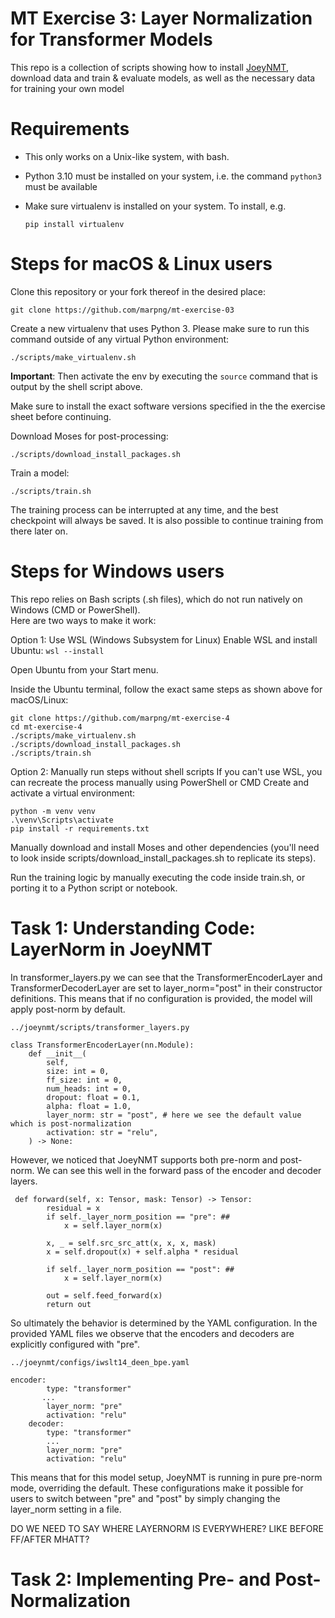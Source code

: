 # MT Exercise 3: Layer Normalization for Transformer Models

This repo is a collection of scripts showing how to install [JoeyNMT](https://github.com/joeynmt/joeynmt), download
data and train & evaluate models, as well as the necessary data for training your own model

# Requirements

- This only works on a Unix-like system, with bash.
- Python 3.10 must be installed on your system, i.e. the command `python3` must be available
- Make sure virtualenv is installed on your system. To install, e.g.

    `pip install virtualenv`

# Steps for macOS & Linux users

Clone this repository or your fork thereof in the desired place:

    git clone https://github.com/marpng/mt-exercise-03

Create a new virtualenv that uses Python 3. Please make sure to run this command outside of any virtual Python environment:

    ./scripts/make_virtualenv.sh

**Important**: Then activate the env by executing the `source` command that is output by the shell script above.

Make sure to install the exact software versions specified in the the exercise sheet before continuing.

Download Moses for post-processing:

    ./scripts/download_install_packages.sh


Train a model:

    ./scripts/train.sh

The training process can be interrupted at any time, and the best checkpoint will always be saved. It is also possible to continue training from there later on.

# Steps for Windows users

This repo relies on Bash scripts (.sh files), which do not run natively on Windows (CMD or PowerShell).  
Here are two ways to make it work:

Option 1: Use WSL (Windows Subsystem for Linux)
Enable WSL and install Ubuntu: `wsl --install`

Open Ubuntu from your Start menu.

Inside the Ubuntu terminal, follow the exact same steps as shown above for macOS/Linux:
```
git clone https://github.com/marpng/mt-exercise-4
cd mt-exercise-4
./scripts/make_virtualenv.sh
./scripts/download_install_packages.sh
./scripts/train.sh
```     

Option 2: Manually run steps without shell scripts
If you can't use WSL, you can recreate the process manually using PowerShell or CMD
Create and activate a virtual environment:
```
python -m venv venv
.\venv\Scripts\activate
pip install -r requirements.txt
```
Manually download and install Moses and other dependencies (you'll need to look inside scripts/download_install_packages.sh to replicate its steps).

Run the training logic by manually executing the code inside train.sh, or porting it to a Python script or notebook.


# Task 1: Understanding Code: LayerNorm in JoeyNMT

In transformer_layers.py we can see that the TransformerEncoderLayer and TransformerDecoderLayer are set to layer_norm="post" in their constructor definitions. This means that if no configuration is provided, the model will apply post-norm by default.

    ../joeynmt/scripts/transformer_layers.py 


```
class TransformerEncoderLayer(nn.Module):
    def __init__(
        self,
        size: int = 0,
        ff_size: int = 0,
        num_heads: int = 0,
        dropout: float = 0.1,
        alpha: float = 1.0,
        layer_norm: str = "post", # here we see the default value which is post-normalization
        activation: str = "relu",
    ) -> None:
```

However, we noticed that JoeyNMT supports both pre-norm and post-norm. We can see this well in the forward pass of the encoder and decoder layers.
```
 def forward(self, x: Tensor, mask: Tensor) -> Tensor:
        residual = x
        if self._layer_norm_position == "pre": ##
            x = self.layer_norm(x)

        x, _ = self.src_src_att(x, x, x, mask)
        x = self.dropout(x) + self.alpha * residual

        if self._layer_norm_position == "post": ##
            x = self.layer_norm(x)

        out = self.feed_forward(x)
        return out
```


So ultimately the behavior is determined by the YAML configuration. In the provided YAML files we observe that the encoders and decoders are explicitly configured with "pre".

    ../joeynmt/configs/iwslt14_deen_bpe.yaml

```
encoder:
        type: "transformer"
       ...
        layer_norm: "pre"
        activation: "relu"
    decoder:
        type: "transformer"
        ...
        layer_norm: "pre"
        activation: "relu"
```
This means that for this model setup, JoeyNMT is running in pure pre-norm mode, overriding the default. These configurations make it possible for users to switch between "pre" and "post" by simply changing the layer_norm setting in a file.


DO WE NEED TO SAY WHERE LAYERNORM IS EVERYWHERE? LIKE BEFORE FF/AFTER MHATT?

# Task 2: Implementing Pre- and Post-Normalization